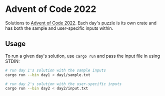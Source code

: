# Advent of Code 2022

Solutions to [Advent of Code 2022](https://adventofcode.com/2022). Each day's puzzle is its own
crate and has both the sample and user-specific inputs within.

## Usage

To run a given day's solution, use `cargo run` and pass the input file in using STDIN:

```sh
# run day 1's solution with the sample inputs
cargo run --bin day1 < day1/sample.txt

# run day 2's solution with the user-specific inputs
cargo run --bin day2 < day2/input.txt
```
